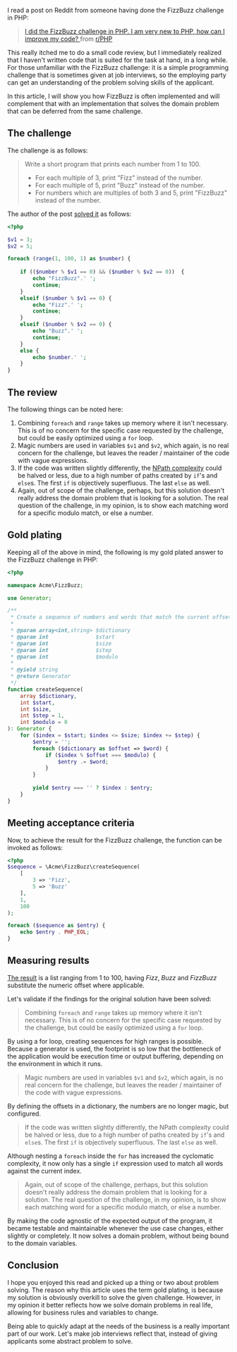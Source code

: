I read a post on Reddit from someone having done the FizzBuzz challenge in PHP:

<blockquote class="reddit-card" data-card-created="1540548025">
    <a href="https://www.reddit.com/r/PHP/comments/9pa8hg/i_did_the_fizzbuzz_challenge_in_php_i_am_very_new/">
        I did the FizzBuzz challenge in PHP. I am very new to PHP, how can I improve my code?
    </a>
    from <a href="http://www.reddit.com/r/PHP">r/PHP</a>
</blockquote>

This really itched me to do a small code review, but I immediately realized that I haven't written code that is suited
for the task at hand, in a long while. For those unfamiliar with the FizzBuzz challenge: it is a simple programming
challenge that is sometimes given at job interviews, so the employing party can get an understanding of the problem
solving skills of the applicant.

In this article, I will show you how FizzBuzz is often implemented and will complement that with an implementation that
solves the domain problem that can be deferred from the same challenge.

## The challenge

The challenge is as follows:

> Write a short program that prints each number from 1 to 100. 
> * For each multiple of 3, print "Fizz" instead of the number. 
> * For each multiple of 5, print "Buzz" instead of the number. 
> * For numbers which are multiples of both 3 and 5, print "FizzBuzz" instead of the number.

The author of the post [solved it](http://sandbox.onlinephpfunctions.com/code/7bf00a6af2ea6761fa6d0e7afde9b473a88ce3d1)
as follows:

```php
<?php

$v1 = 3;
$v2 = 5;

foreach (range(1, 100, 1) as $number) {
	
	if (($number % $v1 == 0) && ($number % $v2 == 0))  {
		echo "FizzBuzz".' ';
		continue;
	}
	elseif ($number % $v1 == 0) {
		echo "Fizz".' ';
		continue;
	}
	elseif ($number % $v2 == 0) {
		echo "Buzz".' ';
		continue;
	}
	else {
		echo $number.' ';
	}
}
```

## The review

The following things can be noted here:

1. Combining `foreach` and `range` takes up memory where it isn't necessary. This is of no concern for the specific case
   requested by the challenge, but could be easily optimized using a `for` loop.
2. Magic numbers are used in variables `$v1` and `$v2`, which again, is no real concern for the challenge, but leaves
   the reader / maintainer of the code with vague expressions.
3. If the code was written slightly differently, the [NPath complexity](https://codellama.io/docs/npath-complexity/)
   could be halved or less, due to a high number of paths created by `if`'s and `else`s. The first `if` is objectively
   superfluous. The last `else` as well.
4. Again, out of scope of the challenge, perhaps, but this solution doesn't really address the domain problem that is
   looking for a solution. The real question of the challenge, in my opinion, is to show each matching word for a
   specific modulo match, or else a number.
   
## Gold plating

Keeping all of the above in mind, the following is my gold plated answer to the FizzBuzz challenge in PHP:

```php
<?php

namespace Acme\FizzBuzz;

use Generator;

/**
 * Create a sequence of numbers and words that match the current offset.
 * 
 * @param array<int,string> $dictionary
 * @param int               $start
 * @param int               $size
 * @param int               $step
 * @param int               $modulo
 * 
 * @yield string
 * @return Generator
 */
function createSequence(
    array $dictionary,
    int $start,
    int $size,
    int $step = 1,
    int $modulo = 0
): Generator {
    for ($index = $start; $index <= $size; $index += $step) {
        $entry = '';
        foreach ($dictionary as $offset => $word) {
            if ($index % $offset === $modulo) {
                $entry .= $word;
            }
        }
        
        yield $entry === '' ? $index : $entry;
    }
}
```

## Meeting acceptance criteria

Now, to achieve the result for the FizzBuzz challenge, the function can be invoked as follows:

```php
<?php
$sequence = \Acme\FizzBuzz\createSequence(
    [
        3 => 'Fizz',
        5 => 'Buzz'
    ],
    1,
    100
);

foreach ($sequence as $entry) {
    echo $entry . PHP_EOL;
}
```

## Measuring results

[The result](https://3v4l.org/D5KfK) is a list ranging from 1 to 100, having *Fizz*, *Buzz* and *FizzBuzz* substitute
the numeric offset where applicable.

Let's validate if the findings for the original solution have been solved:

> Combining `foreach` and `range` takes up memory where it isn't necessary. This is of no concern for the specific case
  requested by the challenge, but could be easily optimized using a `for` loop.

By using a for loop, creating sequences for high ranges is possible. Because a generator is used, the footprint is so low
that the bottleneck of the application would be execution time or output buffering, depending on the environment in which
it runs. 

> Magic numbers are used in variables `$v1` and `$v2`, which again, is no real concern for the challenge, but leaves
  the reader / maintainer of the code with vague expressions.

By defining the offsets in a dictionary, the numbers are no longer magic, but configured.

> If the code was written slightly differently, the NPath complexity could be halved or less, due to a high number of
  paths created by `if`'s and `else`s. The first `if` is objectively superfluous. The last `else` as well.

Although nesting a `foreach` inside the `for` has increased the cyclomatic complexity, it now only has a single `if`
expression used to match all words against the current index.

> Again, out of scope of the challenge, perhaps, but this solution doesn't really address the domain problem that is
  looking for a solution. The real question of the challenge, in my opinion, is to show each matching word for a
  specific modulo match, or else a number.

By making the code agnostic of the expected output of the program, it became testable and maintainable whenever the use
case changes, either slightly or completely. It now solves a domain problem, without being bound to the domain variables.

## Conclusion

I hope you enjoyed this read and picked up a thing or two about problem solving. The reason why this article uses the
term gold plating, is because my solution is obviously overkill to solve the given challenge. However, in my opinion it
better reflects how we solve domain problems in real life, allowing for business rules and variables to change.

Being able to quickly adapt at the needs of the business is a really important part of our work. Let's make job
interviews reflect that, instead of giving applicants some abstract problem to solve.

<script async src="//embed.redditmedia.com/widgets/platform.js" charset="UTF-8"></script>